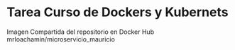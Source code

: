 # Tarea Curso de Dockers y Kubernets

Imagen Compartida del repositorio en Docker Hub
mrloachamin/microservicio_mauricio
